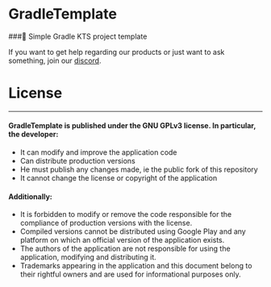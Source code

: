 # GradleTemplate
###🐘 Simple Gradle KTS project template

If you want to get help regarding our products or just want to ask something, join our [discord](https://discord.gg/MUCKhgFUCA).

# License
--------------------------------------------------------------------------------
#### GradleTemplate is published under the GNU GPLv3 license. In particular, the developer:

- It can modify and improve the application code
- Can distribute production versions 
- He must publish any changes made, ie the public fork of this repository 
- It cannot change the license or copyright of the application

#### Additionally:

- It is forbidden to modify or remove the code responsible for the compliance of production versions with the license. 
- Compiled versions cannot be distributed using Google Play and any platform on which an official version of the application exists. 
- The authors of the application are not responsible for using the application, modifying and distributing it. 
- Trademarks appearing in the application and this document belong to their rightful owners and are used for informational purposes only.